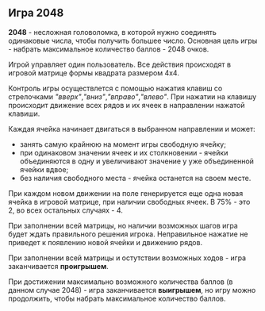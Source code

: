 ## Игра 2048

__2048__ - несложная головоломка, в которой нужно соединять одинаковые числа, чтобы получить большее число.
Основная цель игры - набрать максимальное количество баллов - 2048 очков.

Игрой управляет один пользователь. Все действия происходят в игровой матрице формы квадрата размером 4х4.

Контроль игры осуществлется с помощью нажатия клавиш со стрелочками _"вверх"_,_"вниз"_,_"вправо"_,_"влево"_.
При нажатии на клавишу происходит движение всех рядов и их ячеек в направлении нажатой клавиши.

Каждая ячейка начинает двигаться в выбранном направлении и может:
- занять самую крайнюю на момент игры свободную ячейку;
- при одинаковом значении ячеек и их столкновении - ячейки объединяются в одну и увеличивают значение у уже объединенной ячейки вдвое;
- без наличия свободного места - ячейка останется на своем месте.

При каждом новом движении на поле генерируется еще одна новая ячейка в игровой матрице, при наличии свободных ячеек. В 75% - это 2, во всех остальных случаях - 4.

При заполнении всей матрицы, но наличии возможных шагов игра будет ждать правильного решения игрока. Неправильное нажатие не приведет к появлению новой ячейки и движению рядов.

При заполнении всей матрицы и остутствии возможных ходов - игра заканчивается __проигрышем__.

При достижении максимально возможного количества баллов (в данном случае 2048) - игра заканчивается __выигрышем__, но игру можно продолжить, чтобы набрать максимальное количество баллов.